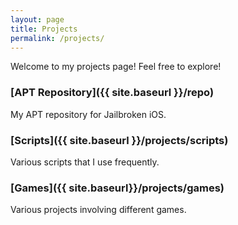 ```yaml
---
layout: page
title: Projects
permalink: /projects/
---
```


Welcome to my projects page! Feel free to explore!

### [APT Repository]({{ site.baseurl }}/repo)

My APT repository for Jailbroken iOS.

### [Scripts]({{ site.baseurl }}/projects/scripts)

Various scripts that I use frequently.

### [Games]({{ site.baseurl}}/projects/games)

Various projects involving different games.

